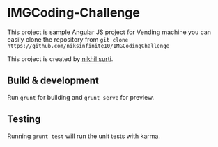 
# IMGCoding-Challenge

This project is sample Angular JS project for Vending machine you can easily clone the repository from
`git clone https://github.com/niksinfinite10/IMGCodingChallenge`

This project is created by [nikhil surti](https://github.com/niksinfinite10).

## Build & development

Run `grunt` for building and `grunt serve` for preview.

## Testing

Running `grunt test` will run the unit tests with karma.
